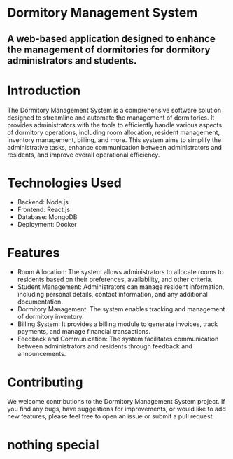 # Dormitory Management System 
## A web-based application designed to enhance the management of dormitories for dormitory administrators and students.

# Introduction
 The Dormitory Management System is a comprehensive software solution designed to streamline and automate the management of dormitories. It provides administrators with the tools to efficiently handle various aspects of dormitory operations, including room allocation, resident management, inventory management, billing, and more. This system aims to simplify the administrative tasks, enhance communication between administrators and residents, and improve overall operational efficiency.

# Technologies Used
* Backend: Node.js
* Frontend: React.js
* Database: MongoDB
* Deployment: Docker

# Features
* Room Allocation: The system allows administrators to allocate rooms to residents based on their preferences, availability, and other criteria.
* Student Management: Administrators can manage resident information, including personal details, contact information, and any additional documentation.
* Dormitory Management: The system enables tracking and management of dormitory inventory.
* Billing System: It provides a billing module to generate invoices, track payments, and manage financial transactions.
* Feedback and Communication: The system facilitates communication between administrators and residents through feedback and announcements.

# Contributing
 We welcome contributions to the Dormitory Management System project. If you find any bugs, have suggestions for improvements, or would like to add new features, please feel free to open an issue or submit a pull request.



# nothing special
